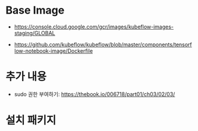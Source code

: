 # Base Image

- https://console.cloud.google.com/gcr/images/kubeflow-images-staging/GLOBAL

- https://github.com/kubeflow/kubeflow/blob/master/components/tensorflow-notebook-image/Dockerfile

  

# 추가 내용

- sudo 권한 부여하기: https://thebook.io/006718/part01/ch03/02/03/



# 설치 패키지

